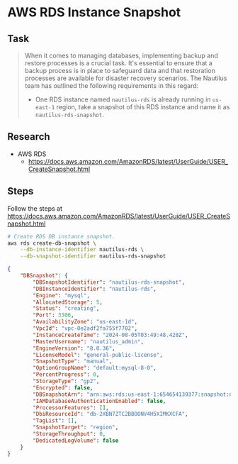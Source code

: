 # AWS RDS Instance Snapshot

## Task

> When it comes to managing databases, implementing backup and restore processes is a crucial task. It's essential to ensure that a backup process is in place to safeguard data and that restoration processes are available for disaster recovery scenarios. The Nautilus team has outlined the following requirements in this regard:
>
> * One RDS instance named `nautilus-rds` is already running in `us-east-1` region, take a snapshot of this RDS instance and name it as `nautilus-rds-snapshot`.

## Research

* AWS RDS
  * https://docs.aws.amazon.com/AmazonRDS/latest/UserGuide/USER_CreateSnapshot.html

## Steps

Follow the steps at https://docs.aws.amazon.com/AmazonRDS/latest/UserGuide/USER_CreateSnapshot.html

```bash
# Create RDS DB instance snapshot.
aws rds create-db-snapshot \
    --db-instance-identifier nautilus-rds \
    --db-snapshot-identifier nautilus-rds-snapshot
```

```json
{
    "DBSnapshot": {
        "DBSnapshotIdentifier": "nautilus-rds-snapshot",
        "DBInstanceIdentifier": "nautilus-rds",
        "Engine": "mysql",
        "AllocatedStorage": 5,
        "Status": "creating",
        "Port": 3306,
        "AvailabilityZone": "us-east-1d",
        "VpcId": "vpc-0e2adf2fa755f7702",
        "InstanceCreateTime": "2024-08-05T03:49:48.428Z",
        "MasterUsername": "nautilus_admin",
        "EngineVersion": "8.0.36",
        "LicenseModel": "general-public-license",
        "SnapshotType": "manual",
        "OptionGroupName": "default:mysql-8-0",
        "PercentProgress": 0,
        "StorageType": "gp2",
        "Encrypted": false,
        "DBSnapshotArn": "arn:aws:rds:us-east-1:654654139377:snapshot:nautilus-rds-snapshot",
        "IAMDatabaseAuthenticationEnabled": false,
        "ProcessorFeatures": [],
        "DbiResourceId": "db-2XBN7ZTC2BBOONV4H5XIMKXCFA",
        "TagList": [],
        "SnapshotTarget": "region",
        "StorageThroughput": 0,
        "DedicatedLogVolume": false
    }
}
```
